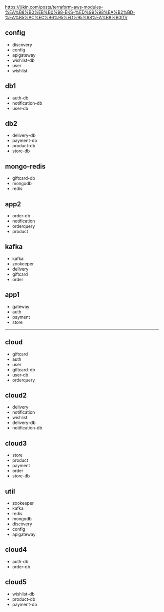https://jjikin.com/posts/terraform-aws-modules-%EA%B8%B0%EB%B0%98-EKS-%ED%99%98%EA%B2%BD-%EA%B5%AC%EC%B6%95%ED%95%98%EA%B8%B0(1)/

## config 
- discovery 
- config
- apigateway 
- wishlist-db
- user
- wishlist
## db1
- auth-db
- notification-db
- user-db
## db2
- delivery-db
- payment-db
- product-db
- store-db
## mongo-redis
- giftcard-db
- mongodb
- redis
## app2
- order-db
- notification
- orderquery
- product
## kafka
- kafka
- zookeeper
- delivery
- giftcard
- order
## app1
- gateway 
- auth
- payment
- store
---
## cloud
- giftcard
- auth
- user
-  giftcard-db
- user-db
- orderquery
## cloud2  
- delivery
- notification
- wishlist
- delivery-db
- notification-db
## cloud3
- store
- product
- payment
- order
- store-db
## util 
- zookeeper
- kafka
- redis
- mongodb
- discovery
- config
- apigateway 
## cloud4
- auth-db
- order-db
## cloud5
- wishlist-db
- product-db
- payment-db